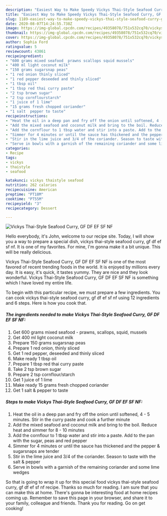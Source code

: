 ```yaml
---
description: "Easiest Way to Make Speedy Vickys Thai-Style Seafood Curry, GF DF EF SF NF"
title: "Easiest Way to Make Speedy Vickys Thai-Style Seafood Curry, GF DF EF SF NF"
slug: 1189-easiest-way-to-make-speedy-vickys-thai-style-seafood-curry-gf-df-ef-sf-nf
date: 2020-08-07T14:24:55.738Z
image: https://img-global.cpcdn.com/recipes/49358078/751x532cq70/vickys-thai-style-seafood-curry-gf-df-ef-sf-nf-recipe-main-photo.jpg
thumbnail: https://img-global.cpcdn.com/recipes/49358078/751x532cq70/vickys-thai-style-seafood-curry-gf-df-ef-sf-nf-recipe-main-photo.jpg
cover: https://img-global.cpcdn.com/recipes/49358078/751x532cq70/vickys-thai-style-seafood-curry-gf-df-ef-sf-nf-recipe-main-photo.jpg
author: Sophia Ford
ratingvalue: 5
reviewcount: 43861
recipeingredient:
- "600 grams mixed seafood  prawns scallops squid mussels"
- "400 ml light coconut milk"
- "150 grams sugarsnap peas"
- "1 red onion thinly sliced"
- "1 red pepper deseeded and thinly sliced"
- "1 tbsp oil"
- "1 tbsp red thai curry paste"
- "2 tsp brown sugar"
- "2 tsp cornflourstarch"
- "1 juice of 1 lime"
- "15 grams fresh chopped coriander"
- "1 salt  pepper to taste"
recipeinstructions:
- "Heat the oil in a deep pan and fry off the onion until softened, 4 - 5 minutes. Stir in the curry paste and cook a further minute"
- "Add the mixed seafood and coconut milk and bring to the boil. Reduce heat and simmer for 8 - 10 minutes"
- "Add the cornflour to 1 tbsp water and stir into a paste. Add to the pan with the sugar, peas and red pepper"
- "Simmer for 4 minutes or until the sauce has thickened and the pepper &amp; sugarsnaps are tender"
- "Stir in the lime juice and 3/4 of the coriander. Season to taste with the salt &amp; pepper"
- "Serve in bowls with a garnish of the remaining coriander and some lime wedges"
categories:
- Recipe
tags:
- vickys
- thaistyle
- seafood

katakunci: vickys thaistyle seafood 
nutrition: 262 calories
recipecuisine: American
preptime: "PT18M"
cooktime: "PT55M"
recipeyield: "3"
recipecategory: Dessert

---
```



![Vickys Thai-Style Seafood Curry, GF DF EF SF NF](https://img-global.cpcdn.com/recipes/49358078/751x532cq70/vickys-thai-style-seafood-curry-gf-df-ef-sf-nf-recipe-main-photo.jpg)

Hello everybody, it's John, welcome to our recipe site. Today, I will show you a way to prepare a special dish, vickys thai-style seafood curry, gf df ef sf nf. It is one of my favorites. For mine, I'm gonna make it a bit unique. This will be really delicious.

Vickys Thai-Style Seafood Curry, GF DF EF SF NF is one of the most favored of recent trending foods in the world. It is enjoyed by millions every day. It is easy, it's quick, it tastes yummy. They are nice and they look wonderful. Vickys Thai-Style Seafood Curry, GF DF EF SF NF is something which I have loved my entire life.




To begin with this particular recipe, we must prepare a few ingredients. You can cook vickys thai-style seafood curry, gf df ef sf nf using 12 ingredients and 6 steps. Here is how you cook that.

<!--inarticleads1-->

##### The ingredients needed to make Vickys Thai-Style Seafood Curry, GF DF EF SF NF:

1. Get 600 grams mixed seafood - prawns, scallops, squid, mussels
1. Get 400 ml light coconut milk
1. Prepare 150 grams sugarsnap peas
1. Prepare 1 red onion, thinly sliced
1. Get 1 red pepper, deseeded and thinly sliced
1. Make ready 1 tbsp oil
1. Prepare 1 tbsp red thai curry paste
1. Take 2 tsp brown sugar
1. Prepare 2 tsp cornflour/starch
1. Get 1 juice of 1 lime
1. Make ready 15 grams fresh chopped coriander
1. Get 1 salt &amp; pepper to taste




<!--inarticleads2-->

##### Steps to make Vickys Thai-Style Seafood Curry, GF DF EF SF NF:

1. Heat the oil in a deep pan and fry off the onion until softened, 4 - 5 minutes. Stir in the curry paste and cook a further minute
1. Add the mixed seafood and coconut milk and bring to the boil. Reduce heat and simmer for 8 - 10 minutes
1. Add the cornflour to 1 tbsp water and stir into a paste. Add to the pan with the sugar, peas and red pepper
1. Simmer for 4 minutes or until the sauce has thickened and the pepper &amp; sugarsnaps are tender
1. Stir in the lime juice and 3/4 of the coriander. Season to taste with the salt &amp; pepper
1. Serve in bowls with a garnish of the remaining coriander and some lime wedges




So that is going to wrap it up for this special food vickys thai-style seafood curry, gf df ef sf nf recipe. Thanks so much for reading. I am sure that you can make this at home. There's gonna be interesting food at home recipes coming up. Remember to save this page in your browser, and share it to your family, colleague and friends. Thank you for reading. Go on get cooking!
